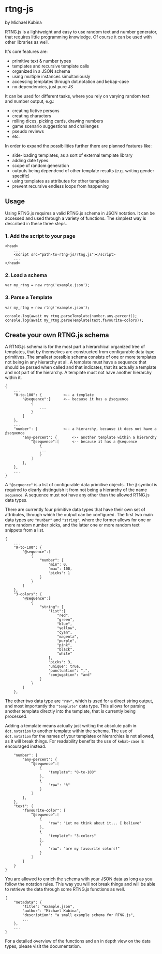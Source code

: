 # rtng-js
by Michael Kubina

RTNG.js is a lightweight and easy to use random text and number generator, that requires little programming knowledge. Of course it can be used with other libraries as well.

It's core features are:
- primitive text & number types
- templates and recursive template calls
- organized in a JSON schema
- using multiple instances simultaniously
- accessing templates through dot.notation and kebap-case
- no dependencies, just pure JS

It can be used for different tasks, where you rely on varying random text and number output, e.g.:
- creating fictive persons
- creating characters
- rolling dices, picking cards, drawing numbers
- game scenario suggestions and challenges
- pseudo reviews
- etc.

In order to expand the possibilities further there are planned features like:
- side-loading templates, as a sort of external template library
- adding date types
- scope of random generation
- outputs being dependend of other template results (e.g. writing gender specific)
- using templates as attributes for other templates
- prevent recursive endless loops from happening

## Usage
Using RTNG.js requires a valid RTNG.js schema in JSON notation. It can be accessed and used through a variety of functions. The simplest way is described in these three steps.

### 1. Add the script to your page

```
<head>
	...
	<script src="path-to-rtng-js/rtng.js"></script>
	...
</head>
```

### 2. Load a schema

```
var my_rtng = new rtng('example.json');
```

### 3. Parse a Template

```
var my_rtng = new rtng('example.json');

console.log(await my_rtng.parseTemplate(number.any-percent));
console.log(await my_rtng.parseTemplate(text.favourite-colors));
```

## Create your own RTNG.js schema
A RTNG.js schema is for the most part a hierarchical organized tree of templates, that by themselves are constructed from configurable data type primitives. The smallest possible schema consists of one or more templates not being in any hierarchy at all. A template must have a sequence that should be parsed when called and that indicates, that its actually a template and not part of the hierarchy. A template must not have another hierarchy within it.

```
{
	...
	"0-to-100": {          <-- a template
		"@sequence":[      <-- because it has a @sequence
			{
				...
			}
		]
	},
	...
	"number": {            <-- a hierarchy, because it does not have a @sequence
		"any-percent": {       <-- another template within a hierarchy
			"@sequence":[      <-- because it has a @sequence
				{
				...
				}
			]
		},
	},
	...
}
```

A `"@sequence"` is a list of configurable data primitive objects. The `@` symbol is required to clearly distinguish it from not being a hierarchy of the name `sequence`. A sequence must not have any other than the allowed RTNG.js data types.

There are currently four primitive data types that have their own set of attributes, through which the output can be configured. The first two main data types are `"number"` and `"string"`, where the former allows for one or more random number picks, and the latter one or more random text snippets from a list.

```
{
	...
	"0-to-100": {
		"@sequence":[
			{
				"number": {
					"min": 0,
					"max": 100,
					"picks": 1
				}
			}
		]
	},
	"3-colors": {
		"@sequence":[
			{
				"string": {
					"list":[
						"red",
						"green",
						"blue",
						"yellow",
						"cyan",
						"magenta",
						"purple",
						"pink",
						"black",
						"white"
					],
					"picks": 3,
					"unique": true,
					"punctuation": ",",
					"conjugation": "and"
				}
			}
		]
	},
```

The other two data type are `"raw"`, which is used for a direct string output, and most importantly the `"template"` data type. This allows for parsing another template directly into the template, that is currently being processed.

Adding a template means actually just writing the absolute path in `dot.notation` to another template within the schema. The use of `dot.notation` for the names of your templates or hierarchies is not allowed, as it will break things. For readability benefits the use of `kebab-case` is encouraged instead.

```
	"number": {
		"any-percent": {
			"@sequence":[
				{
					"template": "0-to-100"
				},
				{
					"raw": "%"
				}
			]
		},
	},
	"text": {
		"favourite-color": {
			"@sequence":[
				{
					"raw": "Let me think about it... I believe"
				},
				{
					"template": "3-colors"
				},
				{
					"raw": "are my favourite colors!"
				}
			]
		}
	}
}
```

You are allowed to enrich the schema with your JSON data as long as you follow the notation rules. This way you will not break things and will be able to retrieve the data through some RTNG.js functions as well.

```
{
	"metadata": {
		"title": "example.json",
		"author": "Michael Kubina",
		"description": "a small example schema for RTNG.js",
		...
	},
	...
}
```

For a detailed overview of the functions and an in depth view on the data types, please visit the documentation.